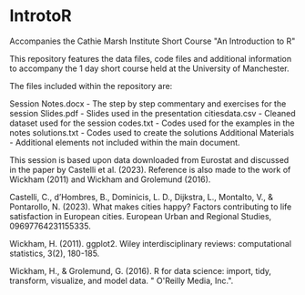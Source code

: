 # IntrotoR
Accompanies the Cathie Marsh Institute Short Course "An Introduction to R"

This repository features the data files, code files and additional information to accompany the 1 day short course held at the University of Manchester. 

The files included within the repository are:

Session Notes.docx - The step by step commentary and exercises for the session
Slides.pdf - Slides used in the presentation
citiesdata.csv - Cleaned dataset used for the session
codes.txt - Codes used for the examples in the notes
solutions.txt - Codes used to create the solutions
Additional Materials - Additional elements not included within the main document.

This session is based upon data downloaded from Eurostat and discussed in the paper by Castelli et al. (2023). Reference is also made to the work of Wickham (2011) and Wickham and Grolemund (2016). 

Castelli, C., d’Hombres, B., Dominicis, L. D., Dijkstra, L., Montalto, V., & Pontarollo, N. (2023). What makes cities happy? Factors contributing to life satisfaction in European cities. European Urban and Regional Studies, 09697764231155335.

Wickham, H. (2011). ggplot2. Wiley interdisciplinary reviews: computational statistics, 3(2), 180-185.

Wickham, H., & Grolemund, G. (2016). R for data science: import, tidy, transform, visualize, and model data. " O'Reilly Media, Inc.".
